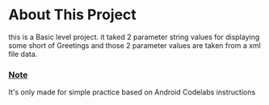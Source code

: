 <h1>About This Project</h1>
this is a Basic level project.
it taked 2 parameter string values for displaying some short of Greetings and those 2 parameter values are taken from a xml file data.

<h3><u>Note</u></h3>
It's only made for simple practice based on Android Codelabs instructions
